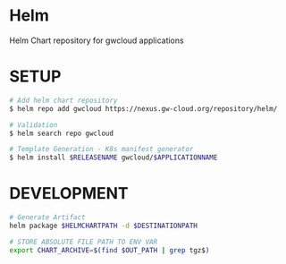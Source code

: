 # Helm
Helm Chart repository for gwcloud applications

# SETUP
```bash
# Add helm chart repository
$ helm repo add gwcloud https://nexus.gw-cloud.org/repository/helm/

# Validation
$ helm search repo gwcloud

# Template Generation - K8s manifest generator
$ helm install $RELEASENAME gwcloud/$APPLICATIONNAME
```

# DEVELOPMENT
```bash
# Generate Artifact
helm package $HELMCHARTPATH -d $DESTINATIONPATH

# STORE ABSOLUTE FILE PATH TO ENV VAR
export CHART_ARCHIVE=$(find $OUT_PATH | grep tgz$)
```